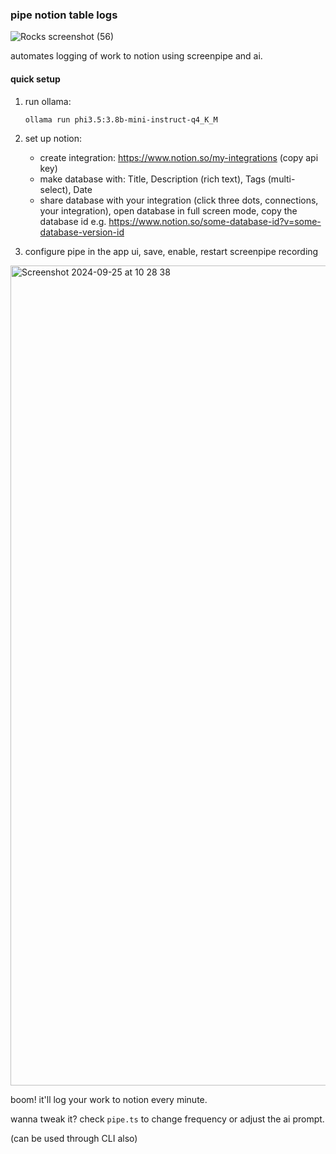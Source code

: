 ### pipe notion table logs

![Rocks screenshot (56)](https://github.com/user-attachments/assets/9838f8ac-696d-43fc-b269-d3f40f16a76f)


automates logging of work to notion using screenpipe and ai.

#### quick setup

1. run ollama:
   ```
   ollama run phi3.5:3.8b-mini-instruct-q4_K_M
   ```

2. set up notion:
   - create integration: https://www.notion.so/my-integrations (copy api key)
   - make database with: Title, Description (rich text), Tags (multi-select), Date
   - share database with your integration (click three dots, connections, your integration), open database in full screen mode, copy the database id e.g. https://www.notion.so/some-database-id?v=some-database-version-id

3. configure pipe in the app ui, save, enable, restart screenpipe recording

<img width="1312" alt="Screenshot 2024-09-25 at 10 28 38" src="https://github.com/user-attachments/assets/08c79b70-dc85-45e8-bc59-eec6c7d58422">

boom! it'll log your work to notion every minute.

wanna tweak it? check `pipe.ts` to change frequency or adjust the ai prompt.

(can be used through CLI also)
